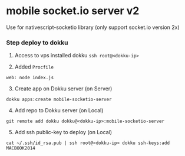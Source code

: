 # mobile socket.io server v2

Use for nativescript-socketio library (only support socket.io version 2x)

### Step deploy to dokku

1. Access to vps installed dokku
   `ssh root@<dokku-ip>`

2. Added `Procfile`

```
web: node index.js
```

3. Create app on Dokku server (on Server)

```
dokku apps:create mobile-socketio-server
```

4. Add repo to Dokku server (on Local)

```
git remote add dokku dokku@<dokku-ip>:mobile-socketio-server
```

5. Add ssh public-key to deploy (on Local)

```
cat ~/.ssh/id_rsa.pub | ssh root@<dokku-ip> dokku ssh-keys:add MACBOOK2014
```
